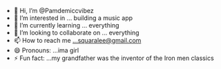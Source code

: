 - 👋 Hi, I’m @Pamdemiccvibez
- 👀 I’m interested in ... building a music app
- 🌱 I’m currently learning ... everything 
- 💞️ I’m looking to collaborate on ... everything 
- 📫 How to reach me ...squaralee@gmail.com
- 😄 Pronouns: ...ima girl
- ⚡ Fun fact: ...my grandfather was the inventor of the Iron men classics

<!---
Pamdemiccvibez/Pamdemiccvibez is a ✨ special ✨ repository because its `README.md` (this file) appears on your GitHub profile.
You can click the Preview link to take a look at your changes.
--->
